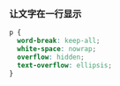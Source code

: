 ### 让文字在一行显示

```css
p {
  word-break: keep-all;
  white-space: nowrap;
  overflow: hidden;
  text-overflow: ellipsis;
}
```

